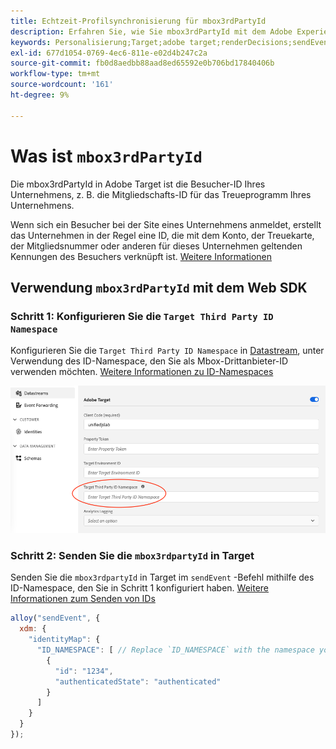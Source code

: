 ```yaml
---
title: Echtzeit-Profilsynchronisierung für mbox3rdPartyId
description: Erfahren Sie, wie Sie mbox3rdPartyId mit dem Adobe Experience Platform Web SDK verwenden.
keywords: Personalisierung;Target;adobe target;renderDecisions;sendEvent;mbox3rdPartyId;
exl-id: 677d1054-0769-4ec6-811e-e02d4b247c2a
source-git-commit: fb0d8aedbb88aad8ed65592e0b706bd17840406b
workflow-type: tm+mt
source-wordcount: '161'
ht-degree: 9%

---
```


# Was ist `mbox3rdPartyId`

Die mbox3rdPartyId in Adobe Target ist die Besucher-ID Ihres Unternehmens, z. B. die Mitgliedschafts-ID für das Treueprogramm Ihres Unternehmens.

Wenn sich ein Besucher bei der Site eines Unternehmens anmeldet, erstellt das Unternehmen in der Regel eine ID, die mit dem Konto, der Treuekarte, der Mitgliedsnummer oder anderen für dieses Unternehmen geltenden Kennungen des Besuchers verknüpft ist. [Weitere Informationen](https://experienceleague.adobe.com/docs/target/using/audiences/visitor-profiles/3rd-party-id.html?lang=en#)


## Verwendung `mbox3rdPartyId` mit dem Web SDK

### Schritt 1: Konfigurieren Sie die `Target Third Party ID Namespace`

Konfigurieren Sie die `Target Third Party ID Namespace` in [Datastream](../../datastreams/overview.md), unter Verwendung des ID-Namespace, den Sie als Mbox-Drittanbieter-ID verwenden möchten.
[Weitere Informationen zu ID-Namespaces](https://experienceleague.adobe.com/docs/experience-platform/identity/namespaces.html?lang=de)

![](assets/mbox3rdpartyid.png)

### Schritt 2: Senden Sie die `mbox3rdpartyId` in Target

Senden Sie die `mbox3rdpartyId` in Target im `sendEvent` -Befehl mithilfe des ID-Namespace, den Sie in Schritt 1 konfiguriert haben.
[Weitere Informationen zum Senden von IDs](../../identity/overview.md#syncing-identities)

```javascript
alloy("sendEvent", {
  xdm: {
    "identityMap": {
      "ID_NAMESPACE": [ // Replace `ID_NAMESPACE` with the namespace you have configured in Step 1.
        {
          "id": "1234",
          "authenticatedState": "authenticated"
        }
      ]
    }
  }
});
```
